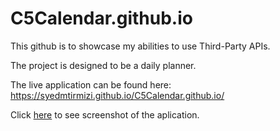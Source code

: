 # C5Calendar.github.io

This github is to showcase my abilities to use Third-Party APIs.

The project is designed to be a daily planner.

The live application can be found here: https://syedmtirmizi.github.io/C5Calendar.github.io/

Click [here](https://github.com/syedmtirmizi/C5Calendar.github.io/blob/main/assets/image/screenshot-syedmtirmizi-github-io-C5Calendar-github-io-1616962760650.png) to see screenshot of the aplication.
